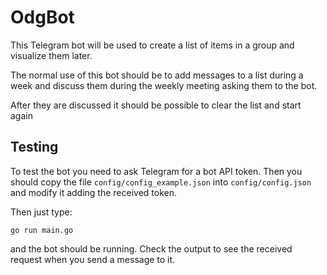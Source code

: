 # OdgBot

This Telegram bot will be used to create a list of items in a group and
visualize them later.

The normal use of this bot should be to add messages to a list during a week and
discuss them during the weekly meeting asking them to the bot.

After they are discussed it should be possible to clear the list and start again

## Testing 
To test the bot you need to ask Telegram for a bot API token. Then you should copy the 
file `config/config_example.json` into `config/config.json` and modify it adding the 
received token.

Then just type:

    go run main.go

and the bot should be running. Check the output to see the received request when
you send a message to it.
